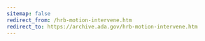 ```yaml
---
sitemap: false 
redirect_from: /hrb-motion-intervene.htm 
redirect_to: https://archive.ada.gov/hrb-motion-intervene.htm 
---
```

